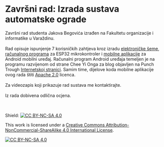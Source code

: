 # Završni rad: Izrada sustava automatske ograde
Završni rad studenta Jakova Begovića izrađen na Fakultetu organizacije i informatike u Varaždinu.
<br><br>
Rad opisuje ispunjenje 7 korisničkih zahtjeva kroz izradu [elektroničke šeme](https://github.com/JakovBegovic/Zavrsni-rad-Izrada-sustava-automatske-ograde/blob/f0504f157ec1bfaa34063289cfe9e16f4040d837/Elektroni%C4%8Dka%20%C5%A1ema.pdf), [računalnog programa](https://github.com/JakovBegovic/Zavrsni-rad-Izrada-sustava-automatske-ograde/tree/f0504f157ec1bfaa34063289cfe9e16f4040d837/Kod%20mikrokontrolera) za ESP32 mikrokontroler i [mobilne aplikacije]() za Android mobilni uređaj.
Računalni program Android uređaja temeljen je na programu razvijenom od strane Chee Yi Onga za blog objavljen na Punch Trough [Internetskoj stranici](https://punchthrough.com/android-ble-guide/). Samim time, dijelove koda mobilne aplikacije ovog rada štiti [Apache 2.0]() licenca.
<br><br>
Za videozapis koji prikazuje rad sustava me kontaktirajte.
<br><br>
Iz rada dobivena odlična ocjena.


<br><br>
Shield: [![CC BY-NC-SA 4.0][cc-by-nc-sa-shield]][cc-by-nc-sa]

This work is licensed under a
[Creative Commons Attribution-NonCommercial-ShareAlike 4.0 International License][cc-by-nc-sa].

[![CC BY-NC-SA 4.0][cc-by-nc-sa-image]][cc-by-nc-sa]

[cc-by-nc-sa]: http://creativecommons.org/licenses/by-nc-sa/4.0/
[cc-by-nc-sa-image]: https://licensebuttons.net/l/by-nc-sa/4.0/88x31.png
[cc-by-nc-sa-shield]: https://img.shields.io/badge/License-CC%20BY--NC--SA%204.0-lightgrey.svg

